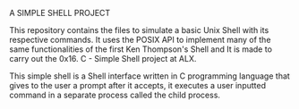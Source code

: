 A SIMPLE SHELL PROJECT

This repository contains the files to simulate a basic Unix Shell with its respective commands. It uses the POSIX API to implement many of the same functionalities of the first Ken Thompson's Shell and It is made to carry out the 0x16. C - Simple Shell project at ALX.

This simple shell is a Shell interface written in C programming language that gives to the user a prompt after it accepts, it executes a user inputted command in a separate process called the child process.


